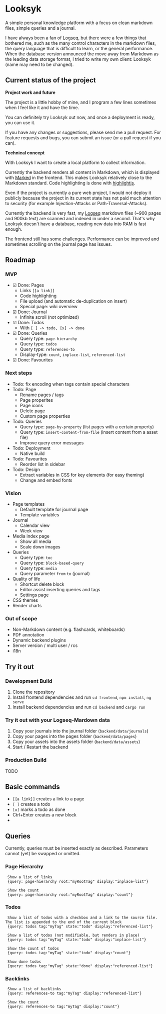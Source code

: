 # Looksyk

A simple personal knowledge platform with a focus on clean markdown files, simple queries and a journal.

I have always been a fan of [Logseq](https://logseq.com/), but there were a few things that bothered me, such as the many control characters in the markdown files, the query language that is difficult to learn, or the general performance.
When the database version announced the move away from Markdown as the leading data storage format, I tried to write my own client: Looksyk (name may need to be changed).

## Current status of the project

**Project work and future**

The project is a little hobby of mine, and I program a few lines sometimes when I feel like it and have the time.

You can definitely try Looksyk out now, and once a deployment is ready, you can use it.

If you have any changes or suggestions, please send me a pull request.
For feature requests and bugs, you can submit an issue (or a pull request if you can).

**Technical concept**

With Looksyk I want to create a local platform to collect information.

Currently the backend renders all content in Markdown, which is displayed with [Marked](https://marked.js.org/) in the frontend. This makes Looksyk relatively close to the Markdown standard. Code highlighting is done with [highlightjs](https://highlightjs.org/).

Even if the project is currently a pure web project, I would not deploy it publicly because the project in its current state has not paid much attention to security (for example Injection-Attacks or Path-Traversal-Attacks).

Currently the backend is very fast, my [Logseq](https://logseq.com/) markdown files (~900 pages and 900kb text) are scanned and indexed in under a second. That's why Looksyk doesn't have a database, reading new data into RAM is fast enough.

The frontend still has some challenges. Performance can be improved and sometimes scrolling on the journal page has issues.

## Roadmap

### MVP

* ☑ Done: Pages
  * Links `[[a link]]`
  * Code highlighting
  * File upload (and automatic de-duplication on insert)
  * Special page: wiki overview
* ☑ Done: Journal
  * Infinite scroll (not optimized)
* ☑ Done: Todos
  * With `[ ] -> todo, [x] -> done`
* ☑ Done: Queries
  * Query type: `page-hierarchy`
  * Query type: `todos`
  * Query type: `references-to`
  * Display-type: `count`, `inplace-list`, `referenced-list`
* ☑ Done: Favourites


### Next steps

* Todo: fix encoding when tags contain special characters
* Todo: Page
  * Rename pages / tags
  * Page properites
  * Page icons
  * Delete page
  * Custom page properties
* Todo: Queries
  * Query type: `page-by-property` (list pages with a certain property)
  * Query type: `insert-content-from-file` (insert content from a asset file)
  * Improve query error messages
* Todo: Deployment
  * Native build
* Todo: Favourites
  * Reorder list in sidebar
* Todo: Design
  * Extract variables in CSS for key elements (for easy theming)
  * Change and embed fonts


### Vision

* Page templates
  * Default template for journal page
  * Template variables
* Journal
  * Calendar view
  * Week view
* Media index page
  * Show all media
  * Scale down images
* Queries
  * Query type: `toc`
  * Query type: `block-based-query`
  * Query type: `media`
  * Query parameter `from` `to` (journal)
* Quality of life
  * Shortcut delete block
  * Editor assist inserting queries and tags
  * Settings page
* CSS themes
* Render charts

### Out of scope
* Non-Markdown content (e.g. flashcards, whiteboards)
* PDF annotation
* Dynamic backend plugins
* Server version / multi user / rcs
* i18n


## Try it out

### Development Build

1. Clone the repository
2. Install frontend dependencies and run `cd frontend`, `npm install`, `ng serve`
3. Install backend dependencies and run `cd backend` and `cargo run`


### Try it out with your Logseq-Mardown data

1. Copy your journals into the journal folder (`backend/data/journals`)
2. Copy your pages into the pages folder (`backend/data/pages`)
3. Copy your assets into the assets folder (`backend/data/assets`)
4. Start / Restart the backend

### Production Build

TODO

## Basic commands

* `[[a link]]` creates a link to a page
* `[ ]` creates a todo
* `[x]` marks a todo as done
* Ctrl+Enter creates a new block
* 

## Queries

Currently, queries must be inserted exactly as described. Parameters cannot (yet) be swapped or omitted.

### Page Hierarchy

```
 Show a list of links
 {query: page-hierarchy root:"myRootTag" display:"inplace-list"}
 
 Show the count
 {query: page-hierarchy root:"myRootTag" display:"count"}
```


### Todos

```
 Show a list of todos with a checkbox and a link to the source file. The list is appended to the end of the current block
 {query: todos tag:"myTag" state:"todo" display:"referenced-list"}
 
 Show a list of todos (not modifiable, but renders in place)
 {query: todos tag:"myTag" state:"todo" display:"inplace-list"}
 
 Show the count of todos
 {query: todos tag:"myTag" state:"todo" display:"count"}
 
 Show done todos
 {query: todos tag:"myTag" state:"done" display:"referenced-list"}
```


### Backlinks

```
 Show a list of backlinks
 {query: references-to tag:"myTag" display:"referenced-list"}
 
 Show the count
 {query: references-to tag:"myTag" display:"count"}
```
